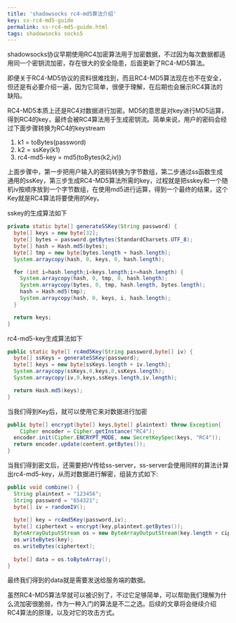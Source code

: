 ```yaml
---
title: 'shadowsocks rc4-md5算法介绍'
key: ss-rc4-md5-guide
permalink: ss-rc4-md5-guide.html
tags: shadowsocks socks5
---
```


shadowsocks协议早期使用RC4加密算法用于加密数据，不过因为每次数据都适用同一个密钥流加密，存在很大的安全隐患，后面更新了RC4-MD5算法。

即便关于RC4-MD5协议的资料很难找到，而且RC4-MD5算法现在也不在安全，但还是有必要介绍一遍，因为它简单，很便于理解，在后期也会展示RC4算法的缺陷。

RC4-MD5本质上还是RC4对数据进行加密。MD5的意思是对key进行MD5运算，得到RC4的key，最终会被RC4算法用于生成密钥流。简单来说，用户的密码会经过下面步骤转换为RC4的keystream

1. k1 = toBytes(password)
2. k2 = ssKey(k1)
3. rc4-md5-key = md5(toBytes(k2,iv))

<!--more-->
上面步骤中，第一步把用户输入的密码转换为字节数组，第二步通过ss函数生成通用的ssKey，第三步生成RC4-MD5算法所需的key，过程就是把sskey和一个随机iv按顺序放到一个字节数组，在使用md5进行运算，得到一个最终的结果，这个Key就是RC4算法将要使用的Key。

sskey的生成算法如下

```java
private static byte[] generateSSKey(String password) {
  byte[] keys = new byte[32];
  byte[] bytes = password.getBytes(StandardCharsets.UTF_8);
  byte[] hash = Hash.md5(bytes);
  byte[] tmp = new byte[bytes.length + hash.length];
  System.arraycopy(hash, 0, keys, 0, hash.length);

  for (int i=hash.length;i<keys.length;i+=hash.length) {
    System.arraycopy(hash, 0, tmp, 0, hash.length);
    System.arraycopy(bytes, 0, tmp, hash.length, bytes.length);
    hash = Hash.md5(tmp);
    System.arraycopy(hash, 0, keys, i, hash.length);
  }

  return keys;
}
```

rc4-md5-key生成算法如下

```java
public static byte[] rc4md5Key(String password,byte[] iv) {
  byte[] ssKeys = generateSSKey(password);
  byte[] keys = new byte[ssKeys.length + iv.length];
  System.arraycopy(ssKeys,0,keys,0,ssKeys.length);
  System.arraycopy(iv,0,keys,ssKeys.length,iv.length);

  return Hash.md5(keys);
}
```

当我们得到Key后，就可以使用它来对数据进行加密

```java
public byte[] encrypt(byte[] keys,byte[] plaintext) throw Exception{
	Cipher encoder = Cipher.getInstance("RC4");
  encoder.init(Cipher.ENCRYPT_MODE, new SecretKeySpec(keys, "RC4"));
  return encoder.update(content.getBytes());
}
```

当我们得到密文后，还需要把IV传给ss-server，ss-server会使用同样的算法计算出rc4-md5-key，从而对数据进行解密，组装方式如下:

```java
public void combine() {
  String plaintext = "123456";
  String password = "654321";
  byte[] iv = randomIV();
  
  byte[] key = rc4md5Key(password,iv);
  byte[] ciphertext = encrypt(key,plaintext.getBytes());
  ByteArrayOutputStream os = new ByteArrayOutputStream(key.length + ciphertext.length);
  os.writeBytes(key);
  os.writeBytes(ciphertext);
  
  byte[] data = os.toByteArray();
}
```

最终我们得到的data就是需要发送给服务端的数据。

虽然RC4-MD5算法早就可以被识别了，不过它足够简单，可以帮助我们理解为什么流加密很脆弱，作为一种入门的算法是不二之选。后续的文章将会继续介绍RC4算法的原理，以及对它的攻击方式。